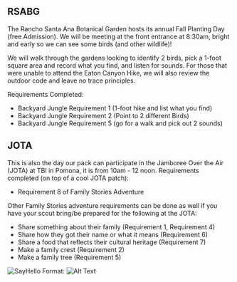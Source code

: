 ## RSABG
The Rancho Santa Ana Botanical Garden hosts its annual Fall Planting Day (free Admission).  We will be meeting at the front entrance at 8:30am, bright and early so we can see some birds (and other wildlife)!

We will walk through the gardens looking to identify 2 birds, pick a 1-foot square area and record what you find, and listen for sounds.  For those that were unable to attend the Eaton Canyon Hike, we will also review the outdoor code and leave no trace principles.  

Requirements Completed:
<ul>
<li>Backyard Jungle Requirement 1 (1-foot hike and list what you find)</li>
<li>Backyard Jungle Requirement 2 (Point to 2 different Birds)</li>
<li>Backyard Jungle Requirement 5 (go for a walk and pick out 2 sounds)</li>
</ul>

## JOTA
This is also the day our pack can participate in the Jamboree Over the Air (JOTA) at TBI in Pomona, it is from 10am - 12 noon.
Requirements completed (on top of a cool JOTA patch):
* Requirement 8 of Family Stories Adventure

Other Family Stories adventure requirements can be done as well if you have your scout bring/be prepared for the following at the JOTA:
* Share something about their family (Requirement 1, Requirement 4)
* Share how they got their name or what it means (Requirement 6)
* Share a food that reflects their cultural heritage (Requirement 7)
* Make a family crest (Requirement 2)
* Make a family tree (Requirement 5)  



![SayHello](/imgs/)
Format: ![Alt Text](url)



